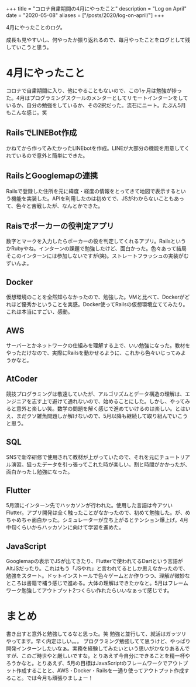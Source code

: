 +++
title = "コロナ自粛期間の4月にやったこと"
description = "Log on April"
date = "2020-05-08"
aliases = ["/posts/2020/log-on-april/"]
+++

4月にやったことのログ。
<!--more-->
成長も見やすいし、何やったか振り返れるので、毎月やったことをログとして残していこうと思う。

# 4月にやったこと
コロナで自粛期間に入り、他にやることもないので、この1ヶ月は勉強が捗った。4月はプログラミングスクールのメンターとしてリモートインターンをしているか、自分の勉強をしているか、その2択だった。流石にニート。たぶん5月もこんな感じ。笑


## RailsでLINEBot作成
かねてから作ってみたかったLINEbotを作成。LINEが大部分の機能を用意してくれているので意外と簡単にできた。

## RailsとGooglemapの連携
Railsで登録した住所を元に緯度・経度の情報をとってきて地図で表示するという機能を実装した。APIを利用したのは初めてで、JSがわからないこともあって、色々と苦戦したが、なんとかできた。

## Raisでポーカーの役判定アプリ
数字とマークを入力したらポーカーの役を判定してくれるアプリ。RailsというかRubyやね。インターンの課題で勉強したけど、面白かった。色々あって結局そこのインターンには参加しないですが(笑)。ストレートフラッシュの実装がむずいんよ。

## Docker
仮想環境のことを全然知らなかったので、勉強した。VMと比べて、Dockerがどれほど優秀かということを実感。Docker使ってRailsの仮想環境立ててみたり。これは本当にすごい、感動。

## AWS
サーバーとかネットワークの仕組みを理解する上で、いい勉強になった。教材をやっただけなので、実際にRailsを動かせるように、これから色々いじってみようかなと。

## AtCoder
競技プログラミングは敬遠していたが、アルゴリズムとデータ構造の理解は、エンジニアを志す上で避けて通れないので、始めることにした。しかし、やってみると意外と楽しい笑。数学の問題を解く感じで進めていけるのは楽しい。とはいえ、まだクソ雑魚問題しか解けないので、5月以降も継続して取り組んでいこうと思う。

## SQL
SNSで新卒研修で使用されて教材が上がっていたので、それを元にチュートリアル演習。狙ったデータを引っ張ってこれた時が楽しい。割と時間がかかったが、面白かったし勉強になった。

## Flutter
5月頭にインターン先でハッカソンが行われた。使用した言語は今アツいFlutter。アプリ開発は全く触ったことがなかったので、初めて勉強した。が、めちゃめちゃ面白かった。シミュレーターが立ち上がるとテンション爆上げ。4月中旬くらいからハッカソンに向けて学習を進めた。

## JavaScript
Googlemapの表示でJSが出てきたり、Flutterで使われてるDartという言語がAltJSだったり。これはもう「JSやれ」と言われてるとしか思えなかったので、勉強をスタート。ドットインストールで色々ゲームとか作りつつ、理解が微妙なところは書籍で補う感じで進める。大体の理解はできたかなと。5月はフレームワーク勉強してアウトプット2つくらい作れたらいいなぁって感じです。

# まとめ
書き出すと意外と勉強してるなと思った。笑
勉強と並行して、就活はガッツリやってます。早く内定ほしい。。。
プログラミング勉強してて思うけど、やっぱり開発インターンしたいなぁ。実務を経験してみたいという思いがかなりあるんですが、このご時世やと厳しいですな。とりあえず今自分にできることを精一杯やろうかなと。とりあえず、5月の目標はJavaScriptのフレームワークでアウトプット作成することと、AWS・Docker・Railsを一通り使ってアウトプット作成すること。では今月も頑張りましょー！
